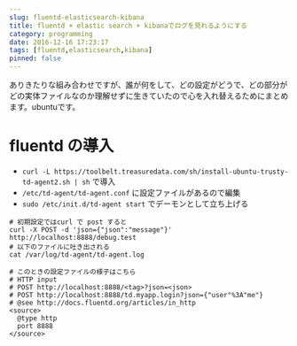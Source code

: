 ```yaml
---
slug: fluentd-elasticsearch-kibana
title: fluentd + elastic search + kibanaでログを見れるようにする
category: programming
date: 2016-12-16 17:23:17
tags: [fluentd,elasticsearch,kibana]
pinned: false
---
```


ありきたりな組み合わせですが、誰が何をして、どの設定がどうで、どの部分がどの実体ファイルなのか理解せずに生きていたので心を入れ替えるためにまとめます。ubuntuです。


# fluentd の導入

* `curl -L https://toolbelt.treasuredata.com/sh/install-ubuntu-trusty-td-agent2.sh | sh` で導入
* `/etc/td-agent/td-agent.conf` に設定ファイルがあるので編集
* `sudo /etc/init.d/td-agent start` でデーモンとして立ち上げる

```
# 初期設定ではcurl で post すると
curl -X POST -d 'json={"json":"message"}' http://localhost:8888/debug.test
# 以下のファイルに吐き出される
cat /var/log/td-agent/td-agent.log
```

```
# このときの設定ファイルの様子はこちら
# HTTP input
# POST http://localhost:8888/<tag>?json=<json>
# POST http://localhost:8888/td.myapp.login?json={"user"%3A"me"}
# @see http://docs.fluentd.org/articles/in_http
<source>
  @type http
  port 8888
</source>
```
